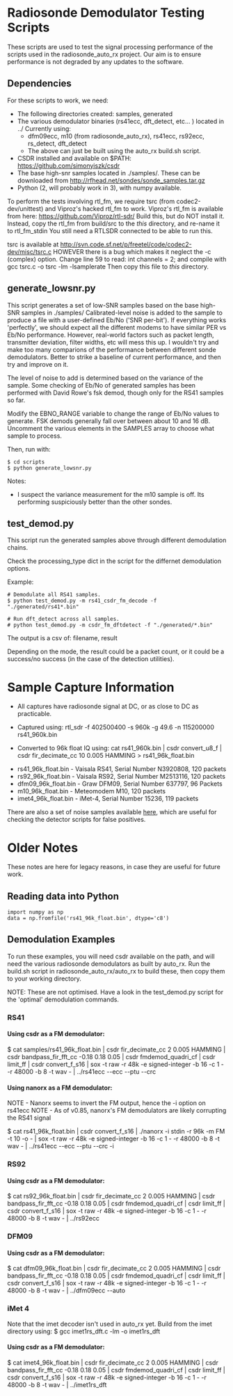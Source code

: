 # Radiosonde Demodulator Testing Scripts

These scripts are used to test the signal processing performance of the scripts used in the radiosonde_auto_rx project. Our aim is to ensure performance is not degraded by any updates to the software.

## Dependencies
For these scripts to work, we need:
 * The following directories created: samples, generated
 * The various demodulator binaries (rs41ecc, dft_detect, etc... ) located in ../ Currently using:
   * dfm09ecc, m10 (from radiosonde_auto_rx), rs41ecc, rs92ecc, rs_detect, dft_detect
   * The above can just be built using the auto_rx build.sh script.
 * CSDR installed and available on $PATH: https://github.com/simonyiszk/csdr
 * The base high-snr samples located in ./samples/. These can be downloaded from http://rfhead.net/sondes/sonde_samples.tar.gz
 * Python (2, will probably work in 3), with numpy available.

To perform the tests involving rtl_fm, we require tsrc (from codec2-dev/unittest) and Viproz's hacked rtl_fm to work.
Viproz's rtl_fm is available from here: https://github.com/Viproz/rtl-sdr/
Build this, but do NOT install it. Instead, copy the rtl_fm from build/src to the *this* directory, and re-name it to rtl_fm_stdin
You still need a RTLSDR connected to be able to run this.

tsrc is available at http://svn.code.sf.net/p/freetel/code/codec2-dev/misc/tsrc.c
HOWEVER there is a bug which makes it neglect the -c (complex) option.
Change line 59 to read: int channels = 2;
and compile with gcc tsrc.c -o tsrc -lm -lsamplerate
Then copy this file to *this* directory.

## generate_lowsnr.py
This script generates a set of low-SNR samples based on the base high-SNR samples in ./samples/
Calibrated-level noise is added to the sample to produce a file with a user-defined Eb/No ('SNR per-bit').
If everything works 'perfectly', we should expect all the different modems to have similar PER vs Eb/No performance.
However, real-world factors such as packet length, transmitter deviation, filter widths, etc will mess this up.
I wouldn't try and make too many comparions of the performance between different sonde demodulators. Better to strike
a baseline of current performance, and then try and improve on it.

The level of noise to add is determined based on the variance of the sample. Some checking of Eb/No of generated
samples has been performed with David Rowe's fsk demod, though only for the RS41 samples so far.

Modify the EBNO_RANGE variable to change the range of Eb/No values to generate. FSK demods generally fall over between about 10 and 16 dB.
Uncomment the various elements in the SAMPLES array to choose what sample to process.

Then, run with:
```
$ cd scripts
$ python generate_lowsnr.py
```


Notes:
 * I suspect the variance measurement for the m10 sample is off. Its performing suspiciously better than the other sondes.


## test_demod.py
This script run the generated samples above through different demodulation chains. 

Check the processing_type dict in the script for the differnet demodulation options.

Example:
```
# Demodulate all RS41 samples.
$ python test_demod.py -m rs41_csdr_fm_decode -f "./generated/rs41*.bin"

# Run dft_detect across all samples.
# python test_demod.py -m csdr_fm_dftdetect -f "./generated/*.bin"
```

The output is a csv of: filename, result

Depending on the mode, the result could be a packet count, or it could be a success/no success (in the case of the detection utilities).


# Sample Capture Information
- All captures have radiosonde signal at DC, or as close to DC as practicable.

- Captured using: rtl_sdr -f 402500400 -s 960k -g 49.6 -n 115200000 rs41_960k.bin
- Converted to 96k float IQ using: cat rs41_960k.bin | csdr convert_u8_f | csdr fir_decimate_cc 10 0.005 HAMMING > rs41_96k_float.bin


* rs41_96k_float.bin - Vaisala RS41, Serial Number N3920808, 120 packets
* rs92_96k_float.bin - Vaisala RS92, Serial Number M2513116, 120 packets
* dfm09_96k_float.bin - Graw DFM09, Serial Number 637797, 96 Packets
* m10_96k_float.bin - Meteomodem M10, 120 packets
* imet4_96k_float.bin - iMet-4, Serial Number 15236, 119 packets

There are also a set of noise samples available [here](http://rfhead.net/sondes/noise_samples.tar.gz), which are useful for checking the detector scripts for false positives.


# Older Notes

These notes are here for legacy reasons, in case they are useful for future work.

## Reading data into Python
```
import numpy as np
data = np.fromfile('rs41_96k_float.bin', dtype='c8')
```


## Demodulation Examples
To run these examples, you will need csdr available on the path, and will need the various radiosonde demodulators as built by auto_rx.
Run the build.sh script in radiosonde_auto_rx/auto_rx to build these, then copy them to your working directory.

NOTE: These are not optimised. Have a look in the test_demod.py script for the 'optimal' demodulation commands.

### RS41

#### Using csdr as a FM demodulator:
$ cat samples/rs41_96k_float.bin | csdr fir_decimate_cc 2 0.005 HAMMING | csdr bandpass_fir_fft_cc -0.18 0.18 0.05 | csdr fmdemod_quadri_cf | csdr limit_ff | csdr convert_f_s16 | sox -t raw -r 48k -e signed-integer -b 16 -c 1 - -r 48000 -b 8 -t wav - | ../rs41ecc --ecc --ptu --crc


#### Using nanorx as a FM demodulator:
NOTE - Nanorx seems to invert the FM output, hence the -i option on rs41ecc
NOTE - As of v0.85, nanorx's FM demodulators are likely corrupting the RS41 signal

$ cat rs41_96k_float.bin | csdr convert_f_s16 | ./nanorx -i stdin -r 96k -m FM -t 10 -o - | sox -t raw -r 48k -e signed-integer -b 16 -c 1 - -r 48000 -b 8 -t wav - | ../rs41ecc --ecc --ptu --crc -i


### RS92

#### Using csdr as a FM demodulator:
$ cat rs92_96k_float.bin | csdr fir_decimate_cc 2 0.005 HAMMING | csdr bandpass_fir_fft_cc -0.18 0.18 0.05 | csdr fmdemod_quadri_cf | csdr limit_ff | csdr convert_f_s16 | sox -t raw -r 48k -e signed-integer -b 16 -c 1 - -r 48000 -b 8 -t wav - | ../rs92ecc


### DFM09

#### Using csdr as a FM demodulator:
$ cat dfm09_96k_float.bin | csdr fir_decimate_cc 2 0.005 HAMMING | csdr bandpass_fir_fft_cc -0.18 0.18 0.05 | csdr fmdemod_quadri_cf | csdr limit_ff | csdr convert_f_s16 | sox -t raw -r 48k -e signed-integer -b 16 -c 1 - -r 48000 -b 8 -t wav - | ../dfm09ecc --auto


### iMet 4
Note that the imet decoder isn't used in auto_rx yet. Build from the imet directory using:
$ gcc imet1rs_dft.c -lm -o imet1rs_dft

#### Using csdr as a FM demodulator:
$ cat imet4_96k_float.bin | csdr fir_decimate_cc 2 0.005 HAMMING | csdr bandpass_fir_fft_cc -0.18 0.18 0.05 | csdr fmdemod_quadri_cf | csdr limit_ff | csdr convert_f_s16 | sox -t raw -r 48k -e signed-integer -b 16 -c 1 - -r 48000 -b 8 -t wav - | ../imet1rs_dft



